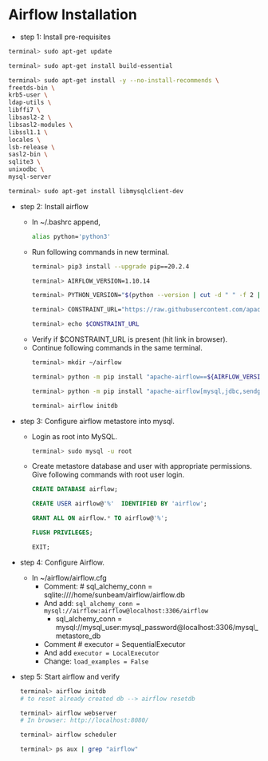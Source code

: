 # Airflow Installation

* step 1: Install pre-requisites
```sh
terminal> sudo apt-get update
```

```sh
terminal> sudo apt-get install build-essential
```

```sh
terminal> sudo apt-get install -y --no-install-recommends \
freetds-bin \
krb5-user \
ldap-utils \
libffi7 \
libsasl2-2 \
libsasl2-modules \
libssl1.1 \
locales \
lsb-release \
sasl2-bin \
sqlite3 \
unixodbc \
mysql-server

terminal> sudo apt-get install libmysqlclient-dev
```

* step 2: Install airflow
	* In ~/.bashrc append,
		```sh
		alias python='python3'
		```
	* Run following commands in new terminal.
		```sh
		terminal> pip3 install --upgrade pip==20.2.4
		
		terminal> AIRFLOW_VERSION=1.10.14
		
		terminal> PYTHON_VERSION="$(python --version | cut -d " " -f 2 | cut -d "." -f 1-2)"

		terminal> CONSTRAINT_URL="https://raw.githubusercontent.com/apache/airflow/constraints-${AIRFLOW_VERSION}/constraints-${PYTHON_VERSION}.txt"

		terminal> echo $CONSTRAINT_URL
		```
	* Verify if $CONSTRAINT_URL is present (hit link in browser).
	* Continue following commands in the same terminal.
		```sh
		terminal> mkdir ~/airflow

		terminal> python -m pip install "apache-airflow==${AIRFLOW_VERSION}" --constraint "${CONSTRAINT_URL}"

		terminal> python -m pip install "apache-airflow[mysql,jdbc,sendgrid,sqlite]==${AIRFLOW_VERSION}" --constraint "${CONSTRAINT_URL}"

		terminal> airflow initdb
		```

* step 3: Configure airflow metastore into mysql.
	* Login as root into MySQL.
		```sh
		terminal> sudo mysql -u root
		```
	* Create metastore database and user with appropriate permissions. Give following commands with root user login.
		```SQL
		CREATE DATABASE airflow;

		CREATE USER airflow@'%'  IDENTIFIED BY 'airflow';

		GRANT ALL ON airflow.* TO airflow@'%';

		FLUSH PRIVILEGES;

		EXIT;
		```

* step 4: Configure Airflow.
	* In ~/airflow/airflow.cfg
		* Comment: # sql_alchemy_conn = sqlite:////home/sunbeam/airflow/airflow.db
		* And add: `sql_alchemy_conn = mysql://airflow:airflow@localhost:3306/airflow`
			* sql_alchemy_conn = mysql://mysql_user:mysql_password@localhost:3306/mysql_metastore_db
		* Comment # executor = SequentialExecutor
		* And add `executor = LocalExecutor`
		* Change: `load_examples = False`

* step 5: Start airflow and verify

	```sh
	terminal> airflow initdb
	# to reset already created db --> airflow resetdb
	
	terminal> airflow webserver
	# In browser: http://localhost:8080/
	
	terminal> airflow scheduler

	terminal> ps aux | grep "airflow"
	```
